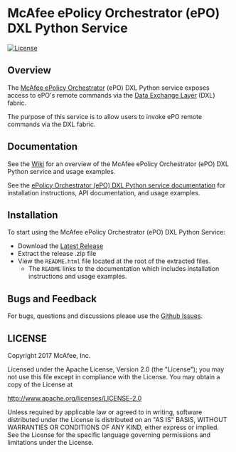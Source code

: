 # McAfee ePolicy Orchestrator (ePO) DXL Python Service
[![License](https://img.shields.io/badge/License-Apache%202.0-blue.svg)](https://opensource.org/licenses/Apache-2.0)

## Overview

The [McAfee ePolicy Orchestrator](https://www.mcafee.com/us/products/epolicy-orchestrator.aspx) (ePO) DXL Python
service exposes access to ePO's remote commands via the [Data Exchange Layer](http://www.mcafee.com/us/solutions/data-exchange-layer.aspx) (DXL) fabric.

The purpose of this service is to allow users to invoke ePO remote commands via the DXL fabric.

## Documentation

See the [Wiki](https://github.com/opendxl/opendxl-epo-service-python/wiki) for an overview of the McAfee
ePolicy Orchestrator (ePO) DXL Python service and usage examples.

See the [ePolicy Orchestrator (ePO) DXL Python service documentation](https://opendxl.github.io/opendxl-epo-service-python/pydoc) for
installation instructions, API documentation, and usage examples.

## Installation

To start using the McAfee ePolicy Orchestrator (ePO) DXL Python Service:

* Download the [Latest Release](https://github.com/opendxl/opendxl-epo-service-python/releases/latest)
* Extract the release .zip file
* View the `README.html` file located at the root of the extracted files.
  * The `README` links to the documentation which includes installation instructions and usage examples.

## Bugs and Feedback

For bugs, questions and discussions please use the [Github Issues](https://github.com/opendxl/opendxl-epo-service-python/issues).

## LICENSE

Copyright 2017 McAfee, Inc.

Licensed under the Apache License, Version 2.0 (the "License"); you may not use this file except in compliance with the License. You may obtain a copy of the License at

http://www.apache.org/licenses/LICENSE-2.0

Unless required by applicable law or agreed to in writing, software distributed under the License is distributed on an "AS IS" BASIS, WITHOUT WARRANTIES OR CONDITIONS OF ANY KIND, either express or implied. See the License for the specific language governing permissions and limitations under the License. 
